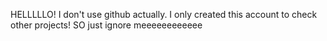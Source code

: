 HELLLLLO! I don't use github actually. I only created this account to check other projects! SO just ignore meeeeeeeeeeee
